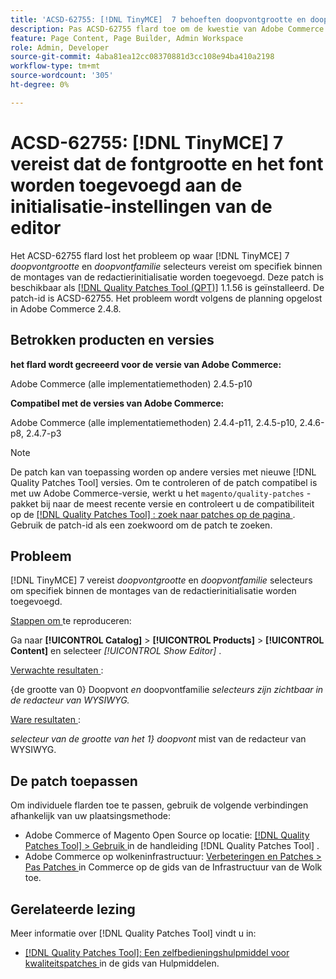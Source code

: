 ```yaml
---
title: 'ACSD-62755: [!DNL TinyMCE]  7 behoeften doopvontgrootte en doopvont die aan de montages van de redactierinitialisatie wordt toegevoegd'
description: Pas ACSD-62755 flard toe om de kwestie van Adobe Commerce te bevestigen waar  [!DNL TinyMCE]  7 *font size* en *font familie* vereist om specifiek binnen de montages van de redactierinitialisatie worden toegevoegd.
feature: Page Content, Page Builder, Admin Workspace
role: Admin, Developer
source-git-commit: 4aba81ea12cc08370881d3cc108e94ba410a2198
workflow-type: tm+mt
source-wordcount: '305'
ht-degree: 0%

---
```


# ACSD-62755: [!DNL TinyMCE] 7 vereist dat de fontgrootte en het font worden toegevoegd aan de initialisatie-instellingen van de editor

Het ACSD-62755 flard lost het probleem op waar [!DNL TinyMCE] 7 *doopvontgrootte* en *doopvontfamilie* selecteurs vereist om specifiek binnen de montages van de redactierinitialisatie worden toegevoegd. Deze patch is beschikbaar als [[!DNL Quality Patches Tool (QPT)]](/help/tools/quality-patches-tool/quality-patches-tool-to-self-serve-quality-patches.md) 1.1.56 is geïnstalleerd. De patch-id is ACSD-62755. Het probleem wordt volgens de planning opgelost in Adobe Commerce 2.4.8.

## Betrokken producten en versies

**het flard wordt gecreeerd voor de versie van Adobe Commerce:**

Adobe Commerce (alle implementatiemethoden) 2.4.5-p10

**Compatibel met de versies van Adobe Commerce:**

Adobe Commerce (alle implementatiemethoden) 2.4.4-p11, 2.4.5-p10, 2.4.6-p8, 2.4.7-p3

>[!NOTE]
>
>De patch kan van toepassing worden op andere versies met nieuwe [!DNL Quality Patches Tool] versies. Om te controleren of de patch compatibel is met uw Adobe Commerce-versie, werkt u het `magento/quality-patches` -pakket bij naar de meest recente versie en controleert u de compatibiliteit op de [[!DNL Quality Patches Tool] : zoek naar patches op de pagina ](https://experienceleague.adobe.com/tools/commerce-quality-patches/index.html?lang=nl-NL) . Gebruik de patch-id als een zoekwoord om de patch te zoeken.

## Probleem

[!DNL TinyMCE] 7 vereist *doopvontgrootte* en *doopvontfamilie* selecteurs om specifiek binnen de montages van de redactierinitialisatie worden toegevoegd.

<u> Stappen om </u> te reproduceren:

Ga naar **[!UICONTROL Catalog]** > **[!UICONTROL Products]** > **[!UICONTROL Content]** en selecteer *[!UICONTROL Show Editor]* .

<u> Verwachte resultaten </u>:

{de grootte van 0} Doopvont *en* doopvontfamilie *selecteurs zijn zichtbaar in de redacteur van WYSIWYG.*

<u> Ware resultaten </u>:

*selecteur van de grootte van het 1&rbrace; doopvont* mist van de redacteur van WYSIWYG.

## De patch toepassen

Om individuele flarden toe te passen, gebruik de volgende verbindingen afhankelijk van uw plaatsingsmethode:

* Adobe Commerce of Magento Open Source op locatie: [[!DNL Quality Patches Tool]  > Gebruik ](/help/tools/quality-patches-tool/usage.md) in de handleiding [!DNL Quality Patches Tool] .
* Adobe Commerce op wolkeninfrastructuur: [ Verbeteringen en Patches > Pas Patches ](https://experienceleague.adobe.com/docs/commerce-cloud-service/user-guide/develop/upgrade/apply-patches.html?lang=nl-NL) in Commerce op de gids van de Infrastructuur van de Wolk toe.

## Gerelateerde lezing

Meer informatie over [!DNL Quality Patches Tool] vindt u in:

* [[!DNL Quality Patches Tool]: Een zelfbedieningshulpmiddel voor kwaliteitspatches ](/help/tools/quality-patches-tool/quality-patches-tool-to-self-serve-quality-patches.md) in de gids van Hulpmiddelen.
